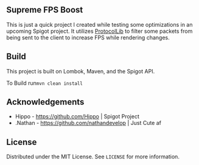 ## Supreme FPS Boost
This is just a quick project I created while testing some optimizations in an upcoming Spigot project. It utilizes [ProtocolLib](https://github.com/dmulloy2/ProtocolLib) to filter some packets from being sent to the client to increase FPS while rendering changes.

## Build
This project is built on Lombok, Maven, and the Spigot API.

To Build run`mvn clean install`

## Acknowledgements
* Hippo - https://github.com/Hippo | Spigot Project
* .Nathan - https://github.com/nathandevelop | Just Cute af

## License
Distributed under the MIT License. See `LICENSE` for more information.